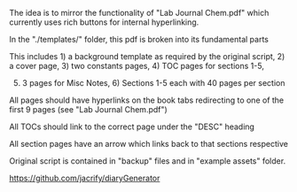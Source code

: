  The idea is to mirror the functionality of "Lab Journal Chem.pdf" which currently uses rich buttons for internal hyperlinking.

 In the "./templates/" folder, this pdf is broken into its fundamental parts

 This includes 1) a background template as required by the original script, 2) a cover page, 3) two constants pages, 4) TOC pages for sections 1-5,

 5) 3 pages for Misc Notes, 6) Sections 1-5 each with 40 pages per section

 All pages should have hyperlinks on the book tabs redirecting to one of the first 9 pages (see "Lab Journal Chem.pdf")

 All TOCs should link to the correct page under the "DESC" heading

 All section pages have an arrow which links back to that sections respective 
 
 Original script is contained in "backup" files and in "example assets" folder.
 
 https://github.com/jacrify/diaryGenerator